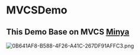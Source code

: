 # MVCSDemo 
## This Demo Base on MVCS  [Minya](https://github.com/southpeak/Minya) 
![0B641AF8-B588-4F26-A41C-267DF91AFFC3.png](http://upload-images.jianshu.io/upload_images/1421047-7dae5998fc376946.png?imageMogr2/auto-orient/strip%7CimageView2/2/w/1240)
